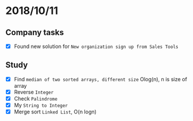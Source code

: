 # 2018/10/11

## Company tasks
- [x] Found new solution for `New organization sign up from Sales Tools`

## Study
- [x] Find `median of two sorted arrays, different size` Olog(n), n is size of array
- [x] Reverse `Integer`
- [x] Check `Palindrome`
- [x] My `String to Integer`
- [x] Merge sort `Linked List`, O(n logn)